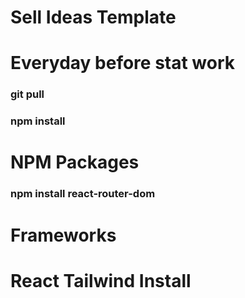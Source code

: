 <!-- Zubayer -->
# Sell Ideas Template




# Everyday before stat work
### git pull
### npm install



# NPM Packages
### npm install react-router-dom


# Frameworks








<!-- ! Hasan -->
# React Tailwind Install